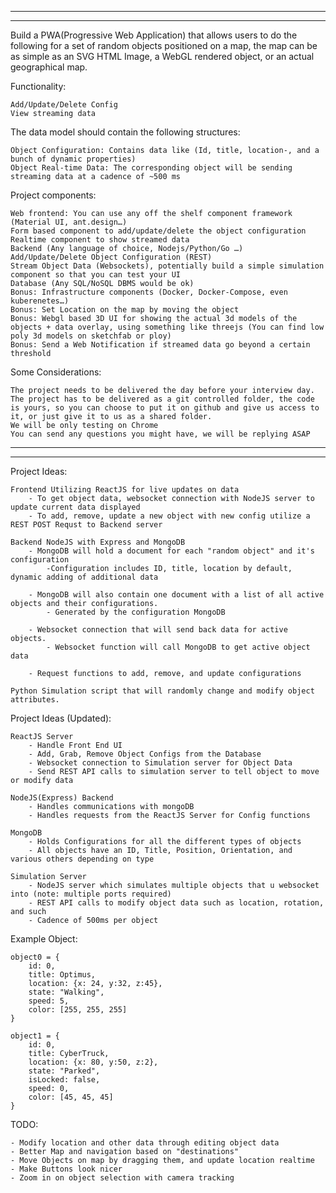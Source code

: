 ******************************************************************************
******************************************************************************
Build a PWA(Progressive Web Application) that allows users to do the following for a set of random objects positioned on a map, 
the map can be as simple as an SVG HTML Image, a WebGL rendered object, or an actual geographical map.


Functionality:

    Add/Update/Delete Config
    View streaming data



The data model should contain the following structures:

    Object Configuration: Contains data like (Id, title, location-, and a bunch of dynamic properties)
    Object Real-time Data: The corresponding object will be sending streaming data at a cadence of ~500 ms



Project components:

    Web frontend: You can use any off the shelf component framework (Material UI, ant.design…)
    Form based component to add/update/delete the object configuration
    Realtime component to show streamed data
    Backend (Any language of choice, Nodejs/Python/Go …)
    Add/Update/Delete Object Configuration (REST)
    Stream Object Data (Websockets), potentially build a simple simulation component so that you can test your UI
    Database (Any SQL/NoSQL DBMS would be ok)
    Bonus: Infrastructure components (Docker, Docker-Compose, even kuberenetes…)
    Bonus: Set Location on the map by moving the object
    Bonus: Webgl based 3D UI for showing the actual 3d models of the objects + data overlay, using something like threejs (You can find low poly 3d models on sketchfab or ploy)
    Bonus: Send a Web Notification if streamed data go beyond a certain threshold



Some Considerations:

    The project needs to be delivered the day before your interview day.
    The project has to be delivered as a git controlled folder, the code is yours, so you can choose to put it on github and give us access to it, or just give it to us as a shared folder.
    We will be only testing on Chrome
    You can send any questions you might have, we will be replying ASAP
******************************************************************************
******************************************************************************













Project Ideas:

    Frontend Utilizing ReactJS for live updates on data
        - To get object data, websocket connection with NodeJS server to update current data displayed 
        - To add, remove, update a new object with new config utilize a REST POST Requst to Backend server
    
    Backend NodeJS with Express and MongoDB
        - MongoDB will hold a document for each "random object" and it's configuration
            -Configuration includes ID, title, location by default, dynamic adding of additional data
        
        - MongoDB will also contain one document with a list of all active objects and their configurations.
            - Generated by the configuration MongoDB

        - Websocket connection that will send back data for active objects.
            - Websocket function will call MongoDB to get active object data
        
        - Request functions to add, remove, and update configurations

    Python Simulation script that will randomly change and modify object attributes.


Project Ideas (Updated):
    
    ReactJS Server
        - Handle Front End UI
        - Add, Grab, Remove Object Configs from the Database
        - Websocket connection to Simulation server for Object Data
        - Send REST API calls to simulation server to tell object to move or modify data
    
    NodeJS(Express) Backend
        - Handles communications with mongoDB
        - Handles requests from the ReactJS Server for Config functions

    MongoDB
        - Holds Configurations for all the different types of objects
        - All objects have an ID, Title, Position, Orientation, and various others depending on type

    Simulation Server
        - NodeJS server which simulates multiple objects that u websocket into (note: multiple ports required)
        - REST API calls to modify object data such as location, rotation, and such
        - Cadence of 500ms per object



Example Object:

    object0 = {
        id: 0,
        title: Optimus,
        location: {x: 24, y:32, z:45},
        state: "Walking",
        speed: 5,
        color: [255, 255, 255]
    }

    object1 = {
        id: 0,
        title: CyberTruck,
        location: {x: 80, y:50, z:2},
        state: "Parked",
        isLocked: false,
        speed: 0,
        color: [45, 45, 45]
    }




TODO:

    - Modify location and other data through editing object data
    - Better Map and navigation based on "destinations"
    - Move Objects on map by dragging them, and update location realtime
    - Make Buttons look nicer
    - Zoom in on object selection with camera tracking
